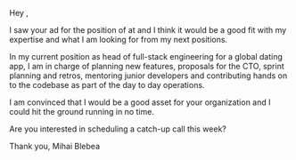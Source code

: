Hey <name>,

I saw your ad for the position of <position> at <company> and I think it would be a good fit with my expertise and what I am looking for from my next positions.

In my current position as head of full-stack engineering for a global dating app, I am in charge of planning new features, proposals for the CTO, sprint planning and retros, mentoring junior developers and contributing hands on to the codebase as part of the day to day operations.

I am convinced that I would be a good asset for your organization and I could hit the ground running in no time.

Are you interested in scheduling a catch-up call this week?

Thank you,
Mihai Blebea